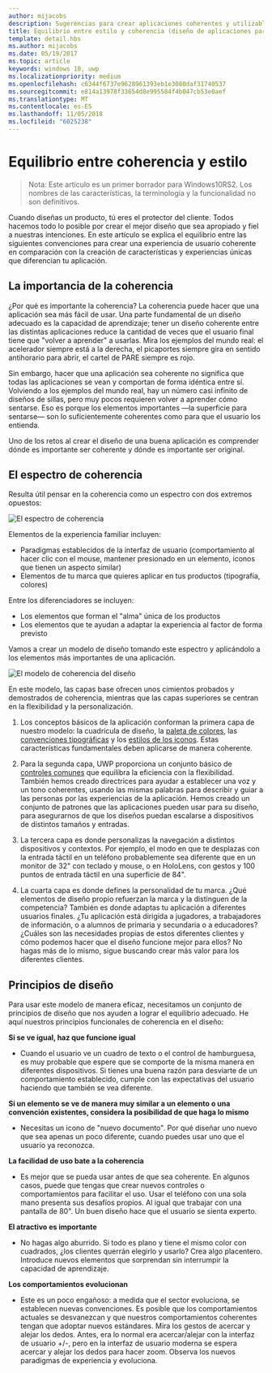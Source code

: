 ```yaml
---
author: mijacobs
description: Sugerencias para crear aplicaciones coherentes y utilizables que también demuestren originalidad y creatividad.
title: Equilibrio entre estilo y coherencia (diseño de aplicaciones para UWP)
template: detail.hbs
ms.author: mijacobs
ms.date: 05/19/2017
ms.topic: article
keywords: windows 10, uwp
ms.localizationpriority: medium
ms.openlocfilehash: c6344f6737e9628961393eb1e3080daf31740537
ms.sourcegitcommit: e814a13978f33654d8e995584f4b047cb53e0aef
ms.translationtype: MT
ms.contentlocale: es-ES
ms.lasthandoff: 11/05/2018
ms.locfileid: "6025238"
---
```

# <a name="balancing-style-and-consistency"></a>Equilibrio entre coherencia y estilo

 

> Nota: Este artículo es un primer borrador para Windows10RS2. Los nombres de las características, la terminología y la funcionalidad no son definitivos.

Cuando diseñas un producto, tú eres el protector del cliente. Todos hacemos todo lo posible por crear el mejor diseño que sea apropiado y fiel a nuestras intenciones. En este artículo se explica el equilibrio entre las siguientes convenciones para crear una experiencia de usuario coherente en comparación con la creación de características y experiencias únicas que diferencian tu aplicación. 

 
## <a name="the-importance-of-consistency"></a>La importancia de la coherencia
¿Por qué es importante la coherencia? La coherencia puede hacer que una aplicación sea más fácil de usar. Una parte fundamental de un diseño adecuado es la capacidad de aprendizaje; tener un diseño coherente entre las distintas aplicaciones reduce la cantidad de veces que el usuario final tiene que "volver a aprender" a usarlas. Mira los ejemplos del mundo real: el acelerador siempre está a la derecha, el picaportes siempre gira en sentido antihorario para abrir, el cartel de PARE siempre es rojo. 

Sin embargo, hacer que una aplicación sea coherente no significa que todas las aplicaciones se vean y comportan de forma idéntica entre sí. Volviendo a los ejemplos del mundo real, hay un número casi infinito de diseños de sillas, pero muy pocos requieren volver a aprender cómo sentarse. Eso es porque los elementos importantes —la superficie para sentarse— son lo suficientemente coherentes como para que el usuario los entienda. 

Uno de los retos al crear el diseño de una buena aplicación es comprender dónde es importante ser coherente y dónde es importante ser original. 

## <a name="the-consistency-spectrum"></a>El espectro de coherencia
 Resulta útil pensar en la coherencia como un espectro con dos extremos opuestos:


![El espectro de coherencia](images/consistency/consistency-spectrum.png)

Elementos de la experiencia familiar incluyen:
-   Paradigmas establecidos de la interfaz de usuario (comportamiento al hacer clic con el mouse, mantener presionado en un elemento, iconos que tienen un aspecto similar)
-   Elementos de tu marca que quieres aplicar en tus productos (tipografía, colores)

Entre los diferenciadores se incluyen:
-   Los elementos que forman el "alma" única de los productos
-   Los elementos que te ayudan a adaptar la experiencia al factor de forma previsto

Vamos a crear un modelo de diseño tomando este espectro y aplicándolo a los elementos más importantes de una aplicación. 

![El modelo de coherencia del diseño](images/consistency/design-consistency-model.png)

En este modelo, las capas base ofrecen unos cimientos probados y demostrados de coherencia, mientras que las capas superiores se centran en la flexibilidad y la personalización.  

1. Los conceptos básicos de la aplicación conforman la primera capa de nuestro modelo: la cuadrícula de diseño, la [paleta de colores](color.md), las [convenciones tipográficas](typography.md) y los [estilos de los iconos](icons.md). Estas características fundamentales deben aplicarse de manera coherente. 

2. Para la segunda capa, UWP proporciona un conjunto básico de [controles comunes](../controls-and-patterns/index.md) que equilibra la eficiencia con la flexibilidad. También hemos creado directrices para ayudar a establecer una voz y un tono coherentes, usando las mismas palabras para describir y guiar a las personas por las experiencias de la aplicación. Hemos creado un conjunto de patrones que las aplicaciones pueden usar para su diseño, para asegurarnos de que los diseños puedan escalarse a dispositivos de distintos tamaños y entradas. 
3. La tercera capa es donde personalizas la navegación a distintos dispositivos y contextos. Por ejemplo, el modo en que te desplazas con la entrada táctil en un teléfono probablemente sea diferente que en un monitor de 32" con teclado y mouse, o en HoloLens, con gestos y 100 puntos de entrada táctil en una superficie de 84".
4. La cuarta capa es donde defines la personalidad de tu marca. ¿Qué elementos de diseño propio refuerzan la marca y la distinguen de la competencia? También es donde adaptas tu aplicación a diferentes usuarios finales. ¿Tu aplicación está dirigida a jugadores, a trabajadores de información, o a alumnos de primaria y secundaria o a educadores? ¿Cuáles son las necesidades propias de estos diferentes clientes y cómo podemos hacer que el diseño funcione mejor para ellos? No hagas más de lo mismo, sigue buscando crear más valor para los diferentes clientes.  


## <a name="design-principles"></a>Principios de diseño
Para usar este modelo de manera eficaz, necesitamos un conjunto de principios de diseño que nos ayuden a lograr el equilibrio adecuado. He aquí nuestros principios funcionales de coherencia en el diseño:

**Si se ve igual, haz que funcione igual**
-   Cuando el usuario ve un cuadro de texto o el control de hamburguesa, es muy probable que espere que se comporte de la misma manera en diferentes dispositivos. Si tienes una buena razón para desviarte de un comportamiento establecido, cumple con las expectativas del usuario haciendo que también se vea diferente.

**Si un elemento se ve de manera muy similar a un elemento o una convención existentes, considera la posibilidad de que haga lo mismo**
-   Necesitas un icono de "nuevo documento". Por qué diseñar uno nuevo que sea apenas un poco diferente, cuando puedes usar uno que el usuario ya reconozca.

**La facilidad de uso bate a la coherencia**
-   Es mejor que se pueda usar antes de que sea coherente. En algunos casos, puede que tengas que crear nuevos controles o comportamientos para facilitar el uso. Usar el teléfono con una sola mano presenta sus desafíos propios. Al igual que trabajar con una pantalla de 80". Un buen diseño hace que el usuario se sienta experto. 

**El atractivo es importante**
-   No hagas algo aburrido. Si todo es plano y tiene el mismo color con cuadrados, ¿los clientes querrán elegirlo y usarlo? Crea algo placentero. Introduce nuevos elementos que sorprendan sin interrumpir la capacidad de aprendizaje. 

**Los comportamientos evolucionan**
-   Este es un poco engañoso: a medida que el sector evoluciona, se establecen nuevas convenciones. Es posible que los comportamientos actuales se desvanezcan y que nuestros comportamientos coherentes tengan que adoptar nuevos estándares. Mira los gestos de acercar y alejar los dedos. Antes, era lo normal era acercar/alejar con la interfaz de usuario +/-, pero en la interfaz de usuario moderna se espera acercar y alejar los dedos para hacer zoom. Observa los nuevos paradigmas de experiencia y evoluciona. 
